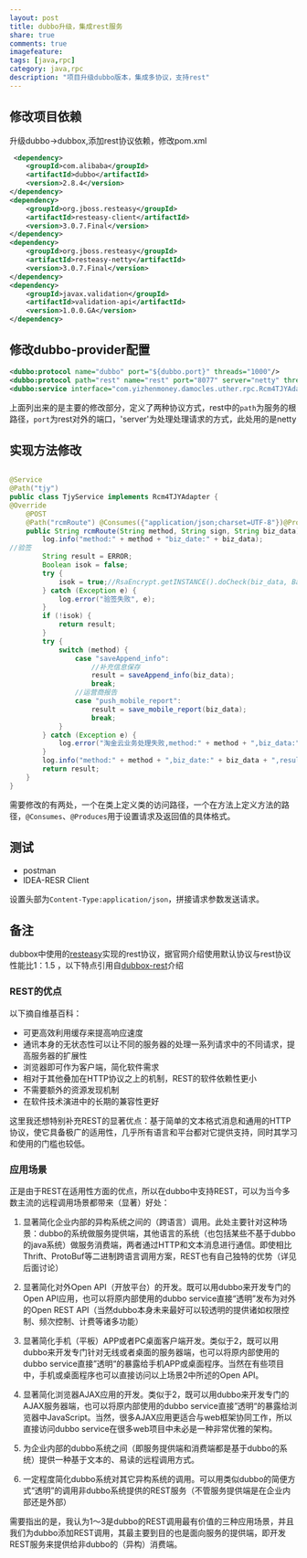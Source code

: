 ```yaml
---
layout: post
title: dubbo升级，集成rest服务
share: true
comments: true
imagefeature:
tags: [java,rpc]
category: java,rpc
description: "项目升级dubbo版本，集成多协议，支持rest"
---
```




<!--more-->

## 修改项目依赖

升级dubbo->dubbox,添加rest协议依赖，修改pom.xml

```xml
 <dependency>
    <groupId>com.alibaba</groupId>
    <artifactId>dubbo</artifactId>
    <version>2.8.4</version>
</dependency>
<dependency>
    <groupId>org.jboss.resteasy</groupId>
    <artifactId>resteasy-client</artifactId>
    <version>3.0.7.Final</version>
</dependency>
<dependency>
    <groupId>org.jboss.resteasy</groupId>
    <artifactId>resteasy-netty</artifactId>
    <version>3.0.7.Final</version>
</dependency>
<dependency>
    <groupId>javax.validation</groupId>
    <artifactId>validation-api</artifactId>
    <version>1.0.0.GA</version>
</dependency>

```

## 修改dubbo-provider配置

```xml
<dubbo:protocol name="dubbo" port="${dubbo.port}" threads="1000"/>
<dubbo:protocol path="rest" name="rest" port="8077" server="netty" threads="1000" />
<dubbo:service interface="com.yizhenmoney.damocles.uther.rpc.Rcm4TJYAdapter" ref="tjyService" protocol="dubbo,rest"   registry="provideregistry"  timeout="500"/>
```

上面列出来的是主要的修改部分，定义了两种协议方式，rest中的`path`为服务的根路径，`port`为rest对外的端口，'server'为处理处理请求的方式，此处用的是netty

## 实现方法修改

```java

@Service
@Path("tjy")
public class TjyService implements Rcm4TJYAdapter {
@Override
	@POST
	@Path("rcmRoute") @Consumes({"application/json;charset=UTF-8"})@Produces("application/json;charset=utf-8")
	public String rcmRoute(String method, String sign, String biz_data) {
		log.info("method:" + method + "biz_date:" + biz_data);
//验签
		String result = ERROR;
		Boolean isok = false;
		try {
			isok = true;//RsaEncrypt.getINSTANCE().doCheck(biz_data, Base64Utils.decode(sign));
		} catch (Exception e) {
			log.error("验签失败", e);
		}
		if (!isok) {
			return result;
		}
		try {
			switch (method) {
				case "saveAppend_info":
					//补充信息保存
					result = saveAppend_info(biz_data);
					break;
				//运营商报告
				case "push_mobile_report":
					result = save_mobile_report(biz_data);
					break;
			}
		} catch (Exception e) {
			log.error("淘金云业务处理失败,method:" + method + ",biz_data:" + biz_data, e);
		}
		log.info("method:" + method + ",biz_date:" + biz_data + ",result:" + result);
		return result;
	}
}


```
需要修改的有两处，一个在类上定义类的访问路径，一个在方法上定义方法的路径，`@Consumes`、`@Produces`用于设置请求及返回值的具体格式。

## 测试

* postman
* IDEA-RESR Client

设置头部为`Content-Type:application/json`，拼接请求参数发送请求。


## 备注

dubbox中使用的[resteasy](http://resteasy.jboss.org/)实现的rest协议，据官网介绍使用默认协议与rest协议性能比1：1.5 ，以下特点引用自[dubbox-rest](http://dangdangdotcom.github.io/dubbox/rest.html)介绍

### REST的优点

以下摘自维基百科：

* 可更高效利用缓存来提高响应速度
* 通讯本身的无状态性可以让不同的服务器的处理一系列请求中的不同请求，提高服务器的扩展性
* 浏览器即可作为客户端，简化软件需求
* 相对于其他叠加在HTTP协议之上的机制，REST的软件依赖性更小
* 不需要额外的资源发现机制
* 在软件技术演进中的长期的兼容性更好


这里我还想特别补充REST的显著优点：基于简单的文本格式消息和通用的HTTP协议，使它具备极广的适用性，几乎所有语言和平台都对它提供支持，同时其学习和使用的门槛也较低。
### 应用场景
正是由于REST在适用性方面的优点，所以在dubbo中支持REST，可以为当今多数主流的远程调用场景都带来（显著）好处：

1. 显著简化企业内部的异构系统之间的（跨语言）调用。此处主要针对这种场景：dubbo的系统做服务提供端，其他语言的系统（也包括某些不基于dubbo的java系统）做服务消费端，两者通过HTTP和文本消息进行通信。即使相比Thrift、ProtoBuf等二进制跨语言调用方案，REST也有自己独特的优势（详见后面讨论）

2. 显著简化对外Open API（开放平台）的开发。既可以用dubbo来开发专门的Open API应用，也可以将原内部使用的dubbo service直接“透明”发布为对外的Open REST API（当然dubbo本身未来最好可以较透明的提供诸如权限控制、频次控制、计费等诸多功能）

3. 显著简化手机（平板）APP或者PC桌面客户端开发。类似于2，既可以用dubbo来开发专门针对无线或者桌面的服务器端，也可以将原内部使用的dubbo service直接”透明“的暴露给手机APP或桌面程序。当然在有些项目中，手机或桌面程序也可以直接访问以上场景2中所述的Open API。

4. 显著简化浏览器AJAX应用的开发。类似于2，既可以用dubbo来开发专门的AJAX服务器端，也可以将原内部使用的dubbo service直接”透明“的暴露给浏览器中JavaScript。当然，很多AJAX应用更适合与web框架协同工作，所以直接访问dubbo service在很多web项目中未必是一种非常优雅的架构。

5. 为企业内部的dubbo系统之间（即服务提供端和消费端都是基于dubbo的系统）提供一种基于文本的、易读的远程调用方式。

6. 一定程度简化dubbo系统对其它异构系统的调用。可以用类似dubbo的简便方式“透明”的调用非dubbo系统提供的REST服务（不管服务提供端是在企业内部还是外部）

需要指出的是，我认为1～3是dubbo的REST调用最有价值的三种应用场景，并且我们为dubbo添加REST调用，其最主要到目的也是面向服务的提供端，即开发REST服务来提供给非dubbo的（异构）消费端。
